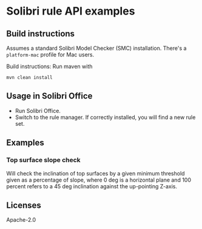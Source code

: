 # Solibri rule API examples

## Build instructions

Assumes a standard Solibri Model Checker (SMC) installation. 
There's a `platform-mac` profile for Mac users.

Build instructions: Run maven with
```
mvn clean install
```

## Usage in Solibri Office
 
- Run Solibri Office. 
- Switch to the rule manager. If correctly installed, 
you will find a new rule set. 

## Examples
### Top surface slope check

Will check the inclination of top surfaces by a given minimum threshold
given as a percentage of slope, where 0 deg is a horizontal plane and 100 percent refers to
a 45 deg inclination against the up-pointing Z-axis.

## Licenses

Apache-2.0